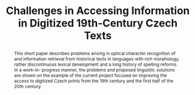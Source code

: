 ---
abstract: This short paper describes problems arising in optical character recognition
  of and information retrieval from historical texts in languages with rich morphology,
  rather discontinuous lexical development and a long history of spelling reforms.
  In a work-in- progress manner, the problems and proposed linguistic solutions are
  shown on the example of the current project focused on improving the access to digitized
  Czech prints from the 19th century and the first half of the 20th century.
creators:
- Stluka, Martin
- Kucera, Karel
date: null
document_url: https://services.phaidra.univie.ac.at/api/object/o:293845/download
grand_parent: iPRES
institutions: []
keywords:
- ischool
- toronto
- canada
- information retrieval
- known-item retrieval
- historical text
- lemma
- hyperlemma
landing_page_url: https://phaidra.univie.ac.at/o:293845
language: eng
layout: publication
license: CC BY-NC-SA 3.0 AT
notes_url: null
parent: iPRES 2012
presentation_url: null
publication_type: paper
size: 701725
source_name: iPRES
title: Challenges in Accessing Information in Digitized 19th-Century Czech Texts
year: 2012
---